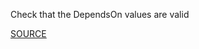 Check that the DependsOn values are valid

[SOURCE](https://docs.aws.amazon.com/AWSCloudFormation/latest/UserGuide/aws-attribute-dependson.html)